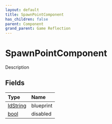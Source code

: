 ```yaml
---
layout: default
title: SpawnPointComponent
has_children: false
parent: Component
grand_parent: Game Reflection
---
```

# SpawnPointComponent
Description 

## Fields
| Type | Name |
|:-------------|:--------------|
| [IdString](/game-reflection/components/id_string.md) | blueprint |
| [bool](/game-reflection/components/bool.md) | disabled |

